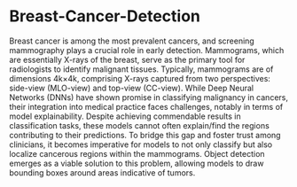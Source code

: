 # Breast-Cancer-Detection
Breast cancer is among the most prevalent cancers, and screening mammography plays a crucial role
in early detection. Mammograms, which are essentially X-rays of the breast, serve as the primary
tool for radiologists to identify malignant tissues. Typically, mammograms are of dimensions 4k×4k,
comprising X-rays captured from two perspectives: side-view (MLO-view) and top-view (CC-view).
While Deep Neural Networks (DNNs) have shown promise in classifying malignancy in cancers,
their integration into medical practice faces challenges, notably in terms of model explainability.
Despite achieving commendable results in classification tasks, these models cannot often explain/find
the regions contributing to their predictions. To bridge this gap and foster trust among clinicians,
it becomes imperative for models to not only classify but also localize cancerous regions within the
mammograms. Object detection emerges as a viable solution to this problem, allowing models to
draw bounding boxes around areas indicative of tumors.
